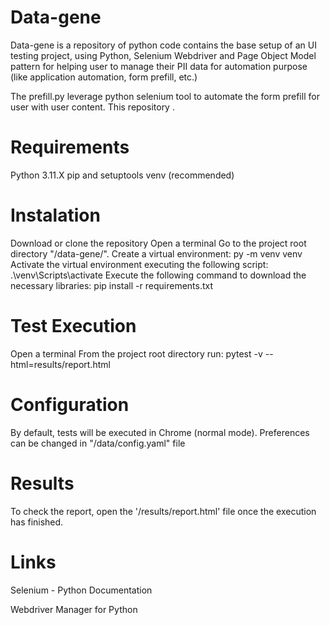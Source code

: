 # Data-gene
Data-gene is a repository of python code contains the base setup of an UI testing project, using Python, Selenium Webdriver and Page Object Model pattern for helping user to manage their PII data for automation purpose (like application automation, form prefill, etc.) 

The prefill.py leverage python selenium tool to automate the form prefill for user with user content. 
This repository .

# Requirements
Python 3.11.X
pip and setuptools
venv (recommended)

# Instalation
Download or clone the repository
Open a terminal
Go to the project root directory "/data-gene/".
Create a virtual environment: py -m venv venv
Activate the virtual environment executing the following script: .\venv\Scripts\activate
Execute the following command to download the necessary libraries: pip install -r requirements.txt

# Test Execution
Open a terminal
From the project root directory run: pytest -v --html=results/report.html

# Configuration
By default, tests will be executed in Chrome (normal mode). Preferences can be changed in "/data/config.yaml" file

# Results
To check the report, open the '/results/report.html' file once the execution has finished.

# Links
Selenium - Python Documentation

Webdriver Manager for Python
